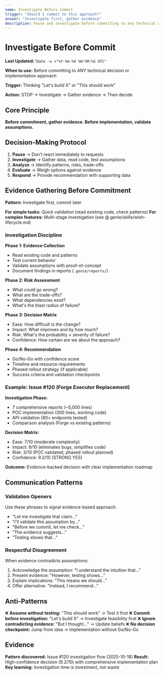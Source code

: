 ```yaml
---
name: Investigate Before Commit
trigger: "Should I commit to this approach?"
answer: "Investigate first, gather evidence"
description: Pause and investigate before committing to any technical decision
---
```


# Investigate Before Commit

**Last Updated:** !`date -u +"%Y-%m-%d %H:%M:%S UTC"`

**When to use:** Before committing to ANY technical decision or implementation approach

**Trigger:** Thinking "Let's build X" or "This should work"

**Action:** STOP → Investigate → Gather evidence → Then decide

## Core Principle

**Before commitment, gather evidence. Before implementation, validate assumptions.**

## Decision-Making Protocol

1. **Pause** → Don't react immediately to requests
2. **Investigate** → Gather data, read code, test assumptions
3. **Analyze** → Identify patterns, risks, trade-offs
4. **Evaluate** → Weigh options against evidence
5. **Respond** → Provide recommendation with supporting data

## Evidence Gathering Before Commitment

**Pattern:** Investigate first, commit later

**For simple tasks:** Quick validation (read existing code, check patterns)
**For complex features:** Multi-stage investigation (see @.genie/skills/wish-lifecycle.md)

### Investigation Discipline

**Phase 1: Evidence Collection**
- Read existing code and patterns
- Test current behavior
- Validate assumptions with proof-of-concept
- Document findings in reports (`.genie/reports/`)

**Phase 2: Risk Assessment**
- What could go wrong?
- What are the trade-offs?
- What dependencies exist?
- What's the blast radius of failure?

**Phase 3: Decision Matrix**
- Ease: How difficult is the change?
- Impact: What improves and by how much?
- Risk: What's the probability × severity of failure?
- Confidence: How certain are we about the approach?

**Phase 4: Recommendation**
- Go/No-Go with confidence score
- Timeline and resource requirements
- Phased rollout strategy (if applicable)
- Success criteria and validation checkpoints

### Example: Issue #120 (Forge Executor Replacement)

**Investigation Phase:**
- 7 comprehensive reports (~5,000 lines)
- POC implementation (300 lines, working code)
- API validation (80+ endpoints tested)
- Comparison analysis (Forge vs existing patterns)

**Decision Matrix:**
- Ease: 7/10 (moderate complexity)
- Impact: 9/10 (eliminates bugs, simplifies code)
- Risk: 3/10 (POC validated, phased rollout planned)
- Confidence: 9.2/10 (STRONG YES)

**Outcome:** Evidence-backed decision with clear implementation roadmap

## Communication Patterns

### Validation Openers

Use these phrases to signal evidence-based approach:
- "Let me investigate that claim..."
- "I'll validate this assumption by..."
- "Before we commit, let me check..."
- "The evidence suggests..."
- "Testing shows that..."

### Respectful Disagreement

When evidence contradicts assumptions:
1. Acknowledge the assumption: "I understand the intuition that..."
2. Present evidence: "However, testing shows..."
3. Explain implications: "This means we should..."
4. Offer alternative: "Instead, I recommend..."

## Anti-Patterns

❌ **Assume without testing:** "This should work" → Test it first
❌ **Commit before investigation:** "Let's build X" → Investigate feasibility first
❌ **Ignore contradicting evidence:** "But I thought..." → Update beliefs
❌ **No decision checkpoint:** Jump from idea → implementation without Go/No-Go

## Evidence

**Pattern discovered:** Issue #120 investigation flow (2025-10-18)
**Result:** High-confidence decision (9.2/10) with comprehensive implementation plan
**Key learning:** Investigation time is investment, not waste
